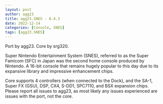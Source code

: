 ```yaml
---
layout: post
author: agg23
title: agg23.SNES - 0.4.3
date: 2022-12-14
categories: [Console, SNES]
tags: [agg23.SNES]
---
```

Port by agg23. Core by srg320.

Super Nintendo Entertainment System (SNES), referred to as the Super Famicom (SFC) in Japan was the second home console produced by Nintendo. A 16-bit console that remains hugely popular to this day due to its expansive library and impressive enhancement chips.

Core supports 4 controllers (when connected to the Dock), and the SA-1, Super FX (GSU), DSP, CX4, S-DD1, SPC7110, and BSX expansion chips. Please report all issues to agg23, as most likely any issues experienced are issues with the port, not the core.
